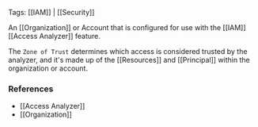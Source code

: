 
Tags: [[IAM]] | [[Security]] 

An [[Organization]] or Account that is configured for use with the [[IAM]] [[Access Analyzer]] feature. 

The `Zone of Trust` determines which access is considered trusted by the analyzer, and it's made up of the [[Resources]] and [[Principal]] within the organization or account.


### References
- [[Access Analyzer]]
- [[Organization]]

